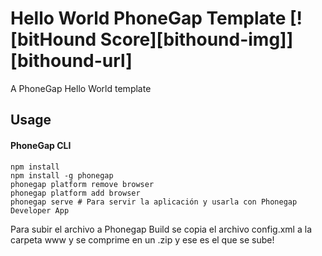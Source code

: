 # Hello World PhoneGap Template [![bitHound Score][bithound-img]][bithound-url]

A PhoneGap Hello World template

## Usage

#### PhoneGap CLI

```
npm install
npm install -g phonegap
phonegap platform remove browser 
phonegap platform add browser
phonegap serve # Para servir la aplicación y usarla con Phonegap Developer App
```

Para subir el archivo a Phonegap Build se copia el archivo config.xml a la carpeta www y se comprime en un .zip y ese es el que se sube!